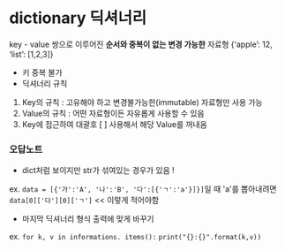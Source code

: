 # dictionary 딕셔너리
key - value 쌍으로 이루어진 **순서와 중복이 없는 변경 가능한** 자료형
{‘apple’: 12, ‘list’: [1,2,3]}

- 키 중복 불가
- 딕셔너리 규칙
1) Key의 규칙 : 고유해야 하고 변경불가능한(immutable) 자료형만 사용 가능
2) Value의 규칙 : 어떤 자료형이든 자유롭게 사용할 수 있음
3) Key에 접근하여 대괄호 [ ] 사용해서 해당 Value를 꺼내옴



### 오답노트
- dict처럼 보이지만 str가 섞여있는 경우가 있음 ! 

ex. `data = [{'가':'A', '나':'B', '다':[{'ㄱ':'a'}]}]`일 때 'a'를 뽑아내려면 `data[0]['다'][0]['ㄱ']` << 이렇게 적어야함

- 마지막 딕셔너리 형식 출력에 맞게 바꾸기

ex. `for k, v in informations. items():`
    `print("{}:{}".format(k,v))`


